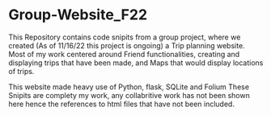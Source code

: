 # Group-Website_F22
This Repository contains code snipits from a group project, where we created (As of 11/16/22 this project is ongoing) a Trip planning website.
Most of my work centered around Friend functionalities, creating and displaying trips that have been made, and Maps that would display locations of trips.

This website made heavy use of Python, flask, SQLite and Folium
These Snipits are complety my work, any collabritive work has not been shown here hence the references to html files that have not been included.
